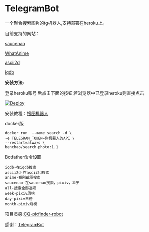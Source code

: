 # TelegramBot

一个聚合搜索图片的tg机器人,支持部署在heroku上。

目前支持的网站：

[saucenao](https://saucenao.com/)

[WhatAnime](https://trace.moe/)

[ascii2d](https://ascii2d.net/)

[iqdb](http://www.iqdb.org/)



**安装方法:**

登录heroku账号,后点击下面的按钮;若浏览器中已登录heroku则直接点击

[![Deploy](https://www.herokucdn.com/deploy/button.svg)](https://heroku.com/deploy)



安装教程：[搜图机器人](http://weinb.top/index.php/archives/93/)

docker版

```
docker run  --name search -d \
-e TELEGRAM_TOKEN=你机器人的API \
--restart=always \
benchao/search-photo:1.1

```





Botfather命令设置

```
iqdb-在iqdb搜索
ascii2d-在ascii2d搜索
anime-番剧截图搜索
saucenao-在saucenao搜索，pixiv，本子
all-搜索全部选项
week-pixiv周榜
day-pixiv日榜
month-pixiv月榜
```



项目灵感:[CQ-picfinder-robot](https://github.com/Tsuk1ko/CQ-picfinder-robot)

感谢：[TelegramBot](https://github.com/akashin/TelegramBot)